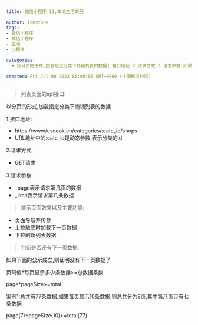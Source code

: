 ```yaml
---
title: 微信小程序_13,本地生活案例

author: icestone
tags:
- 微信小程序
- 微信小程序
- 生活
- 小程序

categories:  
  - 以分页的形式,加载指定分类下商铺列表的数据1.接口地址:2.请求方式:3.请求参数:如果下面的公示成立,则证明没有下一页数据了页码值*每页显示多少条数据>=总数据条数page*pageSize>=total案例1:总共有77条数据,如果每页显示10条数据,则总共分为8页,其中第八页只有七条数据page(7)*pageSize(10)>=total(77)...  

created: Fri Jul 08 2022 00:00:00 GMT+0800 (中国标准时间)
---
```

> 列表页面的api接口:

以分页的形式,加载指定分类下商铺列表的数据

1.接口地址:

*   https://www/escook.cn/categories/:cate\_id/shops
*   URL地址中的:cate\_id是动态参数,表示分类的id

2.请求方式:

*   GET请求

3.请求参数:

*   \_page表示请求第几页的数据
*   \_limit表示请求第几条数据

> 演示页面效果以及主要功能:

*   页面导航并传参
*   上拉触底时加载下一页数据
*   下拉刷新列表数据

> 判断是否还有下一页数据:

如果下面的公示成立,则证明没有下一页数据了

页码值\*每页显示多少条数据>=总数据条数

page\*pageSize>=total

案例1:总共有77条数据,如果每页显示10条数据,则总共分为8页,其中第八页只有七条数据

page(7)\*pageSize(10)>=total(77)